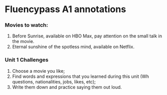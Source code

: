 # Fluencypass A1 annotations

### Movies to watch:

1. Before Sunrise, available on HBO Max, pay attention on the small talk in the movie.
2. Eternal sunshine of the spotless mind, available on Netflix.

### Unit 1 Challenges

1. Choose a movie you like;
2. Find words and expressions that you learned during this unit (Wh questions, nationalities, jobs, likes, etc);
3. Write them down and practice saying them out loud.
